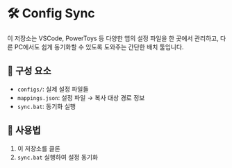 # 🛠 Config Sync
이 저장소는 VSCode, PowerToys 등 다양한 앱의 설정 파일을 한 곳에서 관리하고, 
다른 PC에서도 쉽게 동기화할 수 있도록 도와주는 간단한 배치 툴입니다.

## 🔧 구성 요소
- `configs/`: 실제 설정 파일들
- `mappings.json`: 설정 파일 → 복사 대상 경로 정보
- `sync.bat`: 동기화 실행

## 🚀 사용법

1. 이 저장소를 클론
2. `sync.bat` 실행하여 설정 동기화